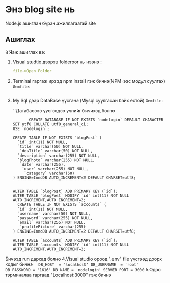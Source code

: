 # Энэ blog site нь
Node.js ашиглан бүрэн ажиллагаатай site

## Ашиглах
й
Яаж ашиглах вэ:

1. Visual studtio дээрээ folderoor нь нээнэ :

    ```yml
    file->Open Folder
    ```
    

2.  Terminal гаргаж ирээд npm install гэж бичнэ(NPM-ээс модул суулгах) `Gemfile`:

    ```Open Terminal-->npm i
    
    ```
3.  My Sql дээр DataBase үүсгэнэ (Mysql суулгасан байх ёстой) `Gemfile`:

    ``Датабасэээ үүсгэхдээ үүнийг бичихэд болно
       
               CREATE DATABASE IF NOT EXISTS `nodelogin` DEFAULT CHARACTER SET utf8 COLLATE utf8_general_ci;
        USE `nodelogin`;

        CREATE TABLE IF NOT EXISTS `blogPost` (
          `id` int(11) NOT NULL,
          `title` varchar(50) NOT NULL,
           `desTitle` varchar(50) NOT NULL,
          `description` varchar(255) NOT NULL,
          `blogPhoto` varchar(255) NOT NULL,
           `date` varchar(255),
            `user` varchar(255) NOT NULL,
             `category` varchar(50)
        ) ENGINE=InnoDB AUTO_INCREMENT=2 DEFAULT CHARSET=utf8;


        ALTER TABLE `blogPost` ADD PRIMARY KEY (`id`);
        ALTER TABLE `blogPost` MODIFY `id` int(11) NOT NULL AUTO_INCREMENT,AUTO_INCREMENT=2;
          CREATE TABLE IF NOT EXISTS `accounts` (
          `id` int(11) NOT NULL,
          `username` varchar(50) NOT NULL,
          `password` varchar(255) NOT NULL,
          `email` varchar(255) NOT NULL,
           `profilePicture` varchar(255)
        ) ENGINE=InnoDB AUTO_INCREMENT=2 DEFAULT CHARSET=utf8;

        ALTER TABLE `accounts` ADD PRIMARY KEY (`id`);
        ALTER TABLE `accounts` MODIFY `id` int(11) NOT NULL AUTO_INCREMENT,AUTO_INCREMENT=2;     
   Бичээд run дархад болно
4.Visual studio ороод ".env" file үүсгээд доорх кодыг бичнэ
      ```   DB_HOST  = 'localhost'
            DB_USERNAME  = 'root'
            DB_PASSWORD = '1616'
            DB_NAME = 'nodelogin'
            SERVER_PORT = 3000
       ```
5.Одоо тэрминалаа гаргаад "Localhost:3000" гэж бичнэ       
